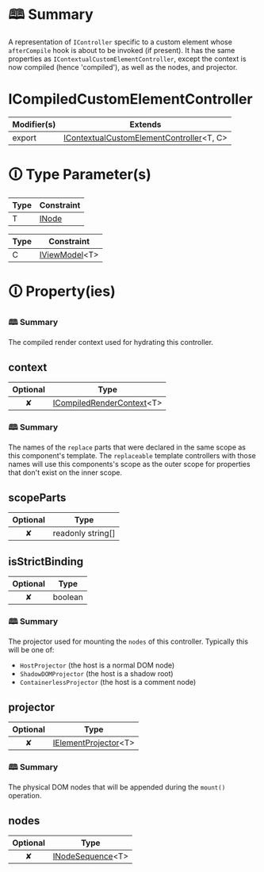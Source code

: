 # &#128366; Summary

A representation of `IController` specific to a custom element whose `afterCompile` hook is about to be invoked (if present).
It has the same properties as `IContextualCustomElementController`, except the context is now compiled (hence 'compiled'), as well as the nodes, and projector.

# ICompiledCustomElementController

| Modifier(s)                            | Extends                                    |
|----------------------------------------|--------------------------------------------|
| export | [IContextualCustomElementController](https://hamedfathi.gitbook.io/aurelia-2-doc-api/runtime/interface/lifecycle/icontextualcustomelementcontroller)&lt;T, C&gt; |

# &#128712; Type Parameter(s)

| Type | Constraint                                                                           |
| ---- | ------------------------------------------------------------------------------------ |
| T    | [INode](https://hamedfathi.gitbook.io/aurelia-2-doc-api/runtime/interface/dom/inode) |

| Type | Constraint                                                                                                    |
| ---- | ------------------------------------------------------------------------------------------------------------- |
| C    | [IViewModel](https://hamedfathi.gitbook.io/aurelia-2-doc-api/runtime/interface/lifecycle/iviewmodel)&lt;T&gt; |

# &#128712; Property(ies)

### &#128366; Summary

The compiled render context used for hydrating this controller.

## context

| Optional                           | Type                         |
|:----------------------------------:|------------------------------|
| ✘ | [ICompiledRenderContext](https://hamedfathi.gitbook.io/aurelia-2-doc-api/runtime/templating/interface/render-context/icompiledrendercontext)&lt;T&gt; |

### &#128366; Summary

The names of the `replace` parts that were declared in the same scope as this component's template.
The `replaceable` template controllers with those names will use this components's scope as the outer scope for properties that don't exist on the inner scope.

## scopeParts

| Optional                           | Type                         |
|:----------------------------------:|------------------------------|
| ✘ | readonly string[] |

## isStrictBinding

| Optional                           | Type                         |
|:----------------------------------:|------------------------------|
| ✘ | boolean |

### &#128366; Summary

The projector used for mounting the `nodes` of this controller. Typically this will be one of:
- `HostProjector` (the host is a normal DOM node)
- `ShadowDOMProjector` (the host is a shadow root)
- `ContainerlessProjector` (the host is a comment node)

## projector

| Optional                           | Type                         |
|:----------------------------------:|------------------------------|
| ✘ | [IElementProjector](https://hamedfathi.gitbook.io/aurelia-2-doc-api/runtime/resources/interface/custom-element/ielementprojector)&lt;T&gt; |

### &#128366; Summary

The physical DOM nodes that will be appended during the `mount()` operation.

## nodes

| Optional                           | Type                         |
|:----------------------------------:|------------------------------|
| ✘ | [INodeSequence](https://hamedfathi.gitbook.io/aurelia-2-doc-api/runtime/interface/dom/inodesequence)&lt;T&gt; |